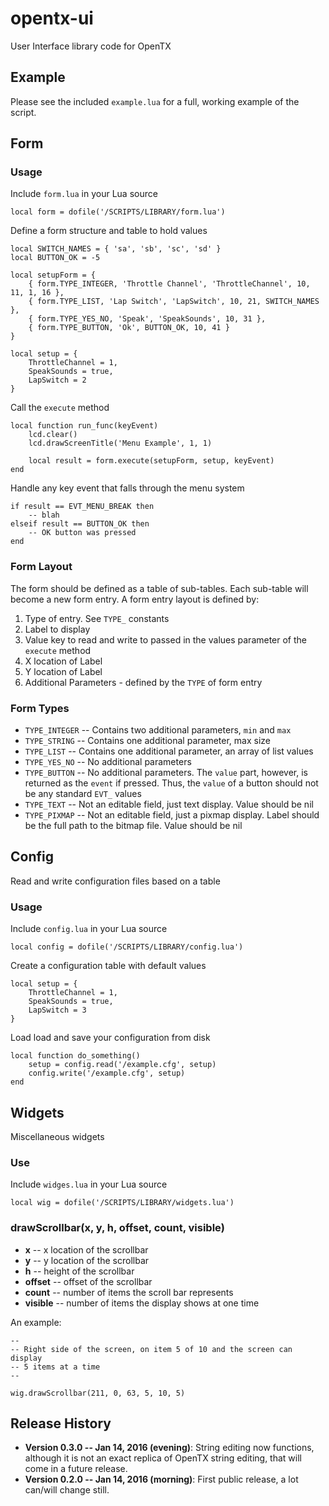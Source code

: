 # opentx-ui

User Interface library code for OpenTX

## Example

Please see the included `example.lua` for a full, working example of the script.

## Form

### Usage

Include `form.lua` in your Lua source

```
local form = dofile('/SCRIPTS/LIBRARY/form.lua')
```

Define a form structure and table to hold values

```
local SWITCH_NAMES = { 'sa', 'sb', 'sc', 'sd' }
local BUTTON_OK = -5

local setupForm = {
	{ form.TYPE_INTEGER, 'Throttle Channel', 'ThrottleChannel', 10, 11, 1, 16 },
	{ form.TYPE_LIST, 'Lap Switch', 'LapSwitch', 10, 21, SWITCH_NAMES },
	{ form.TYPE_YES_NO, 'Speak', 'SpeakSounds', 10, 31 },
	{ form.TYPE_BUTTON, 'Ok', BUTTON_OK, 10, 41 }
}

local setup = {
	ThrottleChannel = 1,
	SpeakSounds = true,
	LapSwitch = 2
}
```

Call the `execute` method

```
local function run_func(keyEvent)
	lcd.clear()
	lcd.drawScreenTitle('Menu Example', 1, 1)

	local result = form.execute(setupForm, setup, keyEvent)
end
```

Handle any key event that falls through the menu system

```
if result == EVT_MENU_BREAK then
	-- blah
elseif result == BUTTON_OK then
	-- OK button was pressed
end
```

### Form Layout

The form should be defined as a table of sub-tables. Each sub-table will become a new
form entry. A form entry layout is defined by:

1. Type of entry. See `TYPE_` constants
2. Label to display
3. Value key to read and write to passed in the values parameter of the `execute` method
4. X location of Label
5. Y location of Label
6. Additional Parameters - defined by the `TYPE` of form entry

### Form Types

* `TYPE_INTEGER` -- Contains two additional parameters, `min` and `max`
* `TYPE_STRING` -- Contains one additional parameter, max size
* `TYPE_LIST` -- Contains one additional parameter, an array of list values
* `TYPE_YES_NO` -- No additional parameters
* `TYPE_BUTTON` -- No additional parameters. The `value` part, however, is returned as
  the `event` if pressed. Thus, the `value` of a button should not be any standard `EVT_` values
* `TYPE_TEXT` -- Not an editable field, just text display. Value should be nil
* `TYPE_PIXMAP` -- Not an editable field, just a pixmap display. Label should be
  the full path to the bitmap file. Value should be nil

## Config

Read and write configuration files based on a table

### Usage

Include `config.lua` in your Lua source

```
local config = dofile('/SCRIPTS/LIBRARY/config.lua')
```

Create a configuration table with default values

```
local setup = {
	ThrottleChannel = 1,
	SpeakSounds = true,
	LapSwitch = 3
}
```

Load load and save your configuration from disk

```
local function do_something()
	setup = config.read('/example.cfg', setup)
	config.write('/example.cfg', setup)
end
```

## Widgets

Miscellaneous widgets

### Use

Include `widges.lua` in your Lua source

```
local wig = dofile('/SCRIPTS/LIBRARY/widgets.lua')
```

### drawScrollbar(x, y, h, offset, count, visible)

* **x** -- x location of the scrollbar
* **y** -- y location of the scrollbar
* **h** -- height of the scrollbar
* **offset** -- offset of the scrollbar
* **count** -- number of items the scroll bar represents
* **visible** -- number of items the display shows at one time

An example:

```
--
-- Right side of the screen, on item 5 of 10 and the screen can display
-- 5 items at a time
--

wig.drawScrollbar(211, 0, 63, 5, 10, 5)
```

## Release History

* **Version 0.3.0 -- Jan 14, 2016 (evening)**: String editing now functions, although it
  is not an exact replica of OpenTX string editing, that will come in a future release.
* **Version 0.2.0 -- Jan 14, 2016 (morning)**: First public release, a lot can/will
  change still.
